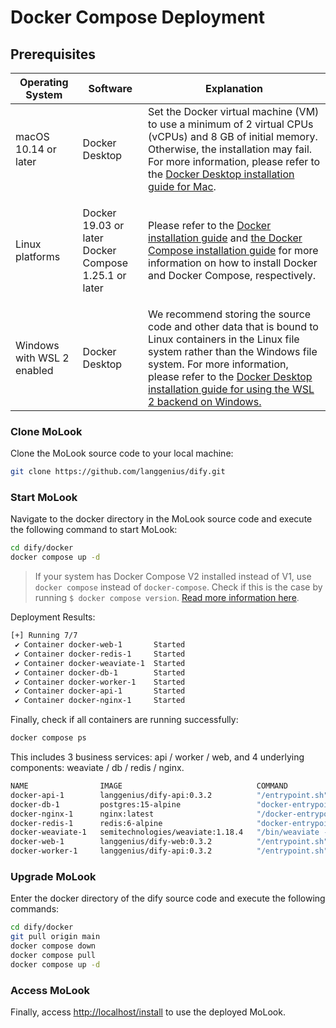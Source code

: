 # Docker Compose Deployment

## Prerequisites

| Operating System           | Software                                                       | Explanation                                                                                                                                                                                                                                                                                                                               |
| -------------------------- | -------------------------------------------------------------- | ----------------------------------------------------------------------------------------------------------------------------------------------------------------------------------------------------------------------------------------------------------------------------------------------------------------------------------------- |
| macOS 10.14 or later       | Docker Desktop                                                 | Set the Docker virtual machine (VM) to use a minimum of 2 virtual CPUs (vCPUs) and 8 GB of initial memory. Otherwise, the installation may fail. For more information, please refer to the [Docker Desktop installation guide for Mac](https://docs.docker.com/desktop/mac/install/).                                                     |
| Linux platforms            | <p>Docker 19.03 or later<br>Docker Compose 1.25.1 or later</p> | Please refer to the [Docker installation guide](https://docs.docker.com/engine/install/) and [the Docker Compose installation guide](https://docs.docker.com/compose/install/) for more information on how to install Docker and Docker Compose, respectively.                                                                            |
| Windows with WSL 2 enabled | Docker Desktop                                                 | We recommend storing the source code and other data that is bound to Linux containers in the Linux file system rather than the Windows file system. For more information, please refer to the [Docker Desktop installation guide for using the WSL 2 backend on Windows.](https://docs.docker.com/desktop/windows/install/#wsl-2-backend) |

### Clone MoLook

Clone the MoLook source code to your local machine:

```bash
git clone https://github.com/langgenius/dify.git
```

### Start MoLook

Navigate to the docker directory in the MoLook source code and execute the following command to start MoLook:

```bash
cd dify/docker
docker compose up -d
```

> If your system has Docker Compose V2 installed instead of V1, use `docker compose` instead of `docker-compose`. Check if this is the case by running `$ docker compose version`. [Read more information here](https://docs.docker.com/compose/#compose-v2-and-the-new-docker-compose-command).

Deployment Results:

```bash
[+] Running 7/7
 ✔ Container docker-web-1       Started                                                                                                                                                                                       1.0s 
 ✔ Container docker-redis-1     Started                                                                                                                                                                                       1.1s 
 ✔ Container docker-weaviate-1  Started                                                                                                                                                                                       0.9s 
 ✔ Container docker-db-1        Started                                                                                                                                                                                       0.0s 
 ✔ Container docker-worker-1    Started                                                                                                                                                                                       0.7s 
 ✔ Container docker-api-1       Started                                                                                                                                                                                       0.8s 
 ✔ Container docker-nginx-1     Started
```

Finally, check if all containers are running successfully:

```bash
docker compose ps
```

This includes 3 business services: api / worker / web, and 4 underlying components: weaviate / db / redis / nginx.

```bash
NAME                IMAGE                              COMMAND                  SERVICE             CREATED             STATUS              PORTS
docker-api-1        langgenius/dify-api:0.3.2          "/entrypoint.sh"         api                 4 seconds ago       Up 2 seconds        80/tcp, 5001/tcp
docker-db-1         postgres:15-alpine                 "docker-entrypoint.s…"   db                  4 seconds ago       Up 2 seconds        0.0.0.0:5432->5432/tcp
docker-nginx-1      nginx:latest                       "/docker-entrypoint.…"   nginx               4 seconds ago       Up 2 seconds        0.0.0.0:80->80/tcp
docker-redis-1      redis:6-alpine                     "docker-entrypoint.s…"   redis               4 seconds ago       Up 3 seconds        6379/tcp
docker-weaviate-1   semitechnologies/weaviate:1.18.4   "/bin/weaviate --hos…"   weaviate            4 seconds ago       Up 3 seconds        
docker-web-1        langgenius/dify-web:0.3.2          "/entrypoint.sh"         web                 4 seconds ago       Up 3 seconds        80/tcp, 3000/tcp
docker-worker-1     langgenius/dify-api:0.3.2          "/entrypoint.sh"         worker              4 seconds ago       Up 2 seconds        80/tcp, 5001/tcp
```

### Upgrade MoLook

Enter the docker directory of the dify source code and execute the following commands:

```bash
cd dify/docker
git pull origin main
docker compose down
docker compose pull
docker compose up -d
```

### Access MoLook

Finally, access [http://localhost/install](http://localhost/install) to use the deployed MoLook.
